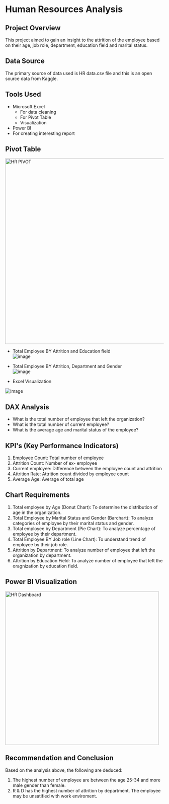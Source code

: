 # Human Resources Analysis


## Project Overview
This project aimed to gain an insight to the attrition of the employee based on their age, job role, department, education field and marital status.

## Data Source 
The primary source of data used is HR data.csv file and this is an open source data from Kaggle.

## Tools Used
- Microsoft Excel
  - For data cleaning
  - For Pivot Table
  - Visualization
- Power BI
 - For creating interesting report

## Pivot Table
<img width="590" alt="HR PIVOT" src="https://github.com/user-attachments/assets/8a8ea7ed-b3f8-4258-9ee8-913c2f3e3072">

- Total Employee BY	Attrition and Education field		
  ![image](https://github.com/user-attachments/assets/36c67abf-e730-48f2-a317-39a90af2fb0d)

- Total Employee BY	Attrition, Department and Gender	
![image](https://github.com/user-attachments/assets/407f220b-ed85-4cc3-850b-78e91242107c)

- Excel Visualization
  
![image](https://github.com/user-attachments/assets/fe2f62de-b5f0-4b00-9734-9b67732b873d)

## DAX Analysis
- What is the total number of employee that left the organization?
- What is the total number of current employee?
- What is the average age and marital status of the employee?
  
## KPI's (Key Performance Indicators)
1. Employee Count: Total number of employee
2. Attrition Count: Number of ex- employee
3. Current employee: Difference between the employee count and attrition
4. Attrition Rate: Attrition count divided by employee count
5. Average Age: Average of total age

## Chart Requirements
1. Total employee by Age (Donut Chart): To determine the distribution of age in the organization.
2. Total Employee by Marital Status and Gender (Barchart): To analyze categories of employee by their marital status and gender.
3. Total employee by Department (Pie Chart): To analyze percentage of employee by their department.
4. Total Employee BY Job role (Line Chart): To understand trend of employee by their job role.
5. Attrition by Department: To analyze number of employee that left the organization by department.
6. Attrition by Education Field: To analyze number of employee that left the oragnization by education field.


## Power BI Visualization

<img width="488" alt="HR Dashboard" src="https://github.com/user-attachments/assets/31c1b251-31d4-4073-926a-3970792bf459">

## Recommendation and Conclusion
Based on the analysis above, the following are deduced:
1. The highest number of employee are between the age 25-34 and more male gender than female.
2. R & D has the highest number of attrition by department. The employee may be unsatified with work enviroment.
   
